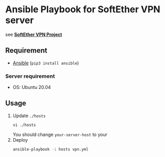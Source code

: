 # Ansible Playbook for SoftEther VPN server

see **[SoftEther VPN Project](https://www.softether.org)**


## Requirement

- [Ansible](https://www.ansible.com) (`pip3 install ansible`)


### Server requirement

- OS: Ubuntu 20.04


## Usage

1. Update `./hosts`
    ```
    vi ./hosts
    ```
    You should change `your-server-host` to your     
2. Deploy
    ```sh
    ansible-playbook -i hosts vpn.yml
    ```
